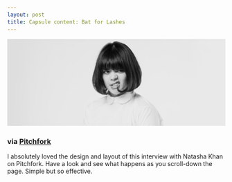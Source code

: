 ```yaml
---
layout: post
title: Capsule content: Bat for Lashes
---
```


![Natasha Khan](/assets/images-inline/natasha-khan.jpg)

### via [Pitchfork](http://pitchfork.com/features/cover-story/reader/bat-for-lashes/)

I absolutely loved the design and layout of this interview with Natasha Khan on Pitchfork. Have a look and see what happens as you scroll-down the page. Simple but so effective.